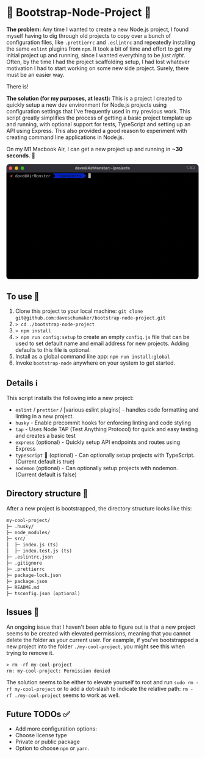 # 🚧 Bootstrap-Node-Project 🚧

**The problem:** Any time I wanted to create a new Node.js project, I found myself having to dig through old projects to copy over a bunch of configuration files, like `.prettierrc` and `.eslintrc` and repeatedly installing the same `eslint` plugins from `npm`. It took a bit of time and effort to get my initial project up and running, since I wanted everything to be _just right_. Often, by the time I had the project scaffolding setup, I had lost whatever motivation I had to start working on some new side project. Surely, there must be an easier way.

There is!

**The solution (for my purposes, at least):** This is a project I created to quickly setup a new dev environment for Node.js projects using configuration settings that I've frequently used in my previous work. This script greatly simplifies the process of getting a basic project template up and running, with optional support for tests, TypeScript and setting up an API using Express. This also provided a good reason to experiment with creating command line applications in Node.js.

On my M1 Macbook Air, I can get a new project up and running in **~30 seconds**. 🙌

![Screenshot of Bootstrap-Node in action](bootstrap-node-demo.gif)

## To use 🚦

1. Clone this project to your local machine: `git clone git@github.com:daveschumaker/bootstrap-node-project.git`
2. `> cd ./bootstrap-node-project`
3. `> npm install`
4. `> npm run config:setup` to create an empty `config.js` file that can be used to set default name and email address for new projects. Adding defaults to this file is optional.
5. Install as a global command line app: `npm run install:global`
6. Invoke `bootstrap-node` anywhere on your system to get started.

## Details ℹ️

This script installs the following into a new project:

- `eslint` / `prettier` / [various eslint plugins] - handles code formatting and linting in a new project.
- `husky` - Enable precommit hooks for enforcing linting and code styling
- `tap` - Uses Node TAP (Test Anything Protocol) for quick and easy testing and creates a basic test
- `express` (optional) - Quickly setup API endpoints and routes using Express
- `typescript` 🙌 (optional) - Can optionally setup projects with TypeScript. (Current default is true)
- `nodemon` (optional) - Can optionally setup projects with nodemon. (Current default is false)

## Directory structure 🌴

After a new project is bootstrapped, the directory structure looks like this:

```text
my-cool-project/
├─ .husky/
├─ node_modules/
├─ src/
│  ├─ index.js (ts)
│  ├─ index.test.js (ts)
├─ .eslintrc.json
├─ .gitignore
├─ .prettierrc
├─ package-lock.json
├─ package.json
├─ README.md
├─ tsconfig.json (optional)
```

## Issues 🚨

An ongoing issue that I haven't been able to figure out is that a new project seems to be created with elevated permissions, meaning that you cannot delete the folder as your current user. For example, if you've bootstrapped a new project into the folder `./my-cool-project`, you might see this when trying to remove it.

```text
> rm -rf my-cool-project
rm: my-cool-project: Permission denied
```

The solution seems to be either to elevate yourself to root and run `sudo rm -rf my-cool-project` or to add a dot-slash to indicate the relative path: `rm -rf ./my-cool-project` seems to work as well.

## Future TODOs ✅

- Add more configuration options:
- Choose license type
- Private or public package
- Option to choose `npm` or `yarn`.

